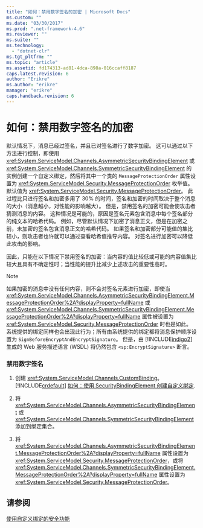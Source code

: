 ```yaml
---
title: "如何：禁用数字签名的加密 | Microsoft Docs"
ms.custom: ""
ms.date: "03/30/2017"
ms.prod: ".net-framework-4.6"
ms.reviewer: ""
ms.suite: ""
ms.technology: 
  - "dotnet-clr"
ms.tgt_pltfrm: ""
ms.topic: "article"
ms.assetid: fd174313-ad81-4dca-898a-016ccaff8187
caps.latest.revision: 6
author: "Erikre"
ms.author: "erikre"
manager: "erikre"
caps.handback.revision: 6
---
```

# 如何：禁用数字签名的加密
默认情况下，消息已经过签名，并且已对签名进行了数字加密。  这可以通过以下方法进行控制，即使用 <xref:System.ServiceModel.Channels.AsymmetricSecurityBindingElement> 或 <xref:System.ServiceModel.Channels.SymmetricSecurityBindingElement> 的实例创建一个自定义绑定，然后将其中一个类的 `MessageProtectionOrder` 属性设置为 <xref:System.ServiceModel.Security.MessageProtectionOrder> 枚举值。  默认值为 <xref:System.ServiceModel.Security.MessageProtectionOrder>。  此过程比只进行签名和加密多用了 30% 的时间，签名和加密的时间取决于整个消息的大小（消息越小，对性能的影响越大）。  但是，禁用签名的加密可能会使攻击者猜测消息的内容。  这种情况是可能的，原因是签名元素包含消息中每个签名部分的纯文本的哈希代码。  例如，尽管默认情况下加密了消息正文，但是在加密之前，未加密的签名包含消息正文的哈希代码。  如果签名和加密部分可能值的集比较小，则攻击者也许就可以通过查看哈希值推导内容。  对签名进行加密可以降低此攻击的影响。  
  
 因此，只能在以下情况下禁用签名的加密：当内容的值比较低或可能的内容值集比较大且具有不确定性时；当性能的提升比减少上述攻击的重要性高时。  
  
> [!NOTE]
>  如果加密的消息中没有任何内容，则不会对签名元素进行加密，即使当 <xref:System.ServiceModel.Channels.AsymmetricSecurityBindingElement.MessageProtectionOrder%2A?displayProperty=fullName> 或 <xref:System.ServiceModel.Channels.SymmetricSecurityBindingElement.MessageProtectionOrder%2A?displayProperty=fullName> 属性被设置为 <xref:System.ServiceModel.Security.MessageProtectionOrder> 时也是如此。  系统提供的绑定同样也会出现此行为；所有由系统提供的绑定都将消息保护顺序设置为 `SignBeforeEncryptAndEncryptSignature`。  但是，由 [!INCLUDE[indigo2](../../../../includes/indigo2-md.md)] 生成的 Web 服务描述语言 \(WSDL\) 将仍然包含 `<sp:EncryptSignature>` 断言。  
  
### 禁用数字签名  
  
1.  创建 <xref:System.ServiceModel.Channels.CustomBinding>。  [!INCLUDE[crdefault](../../../../includes/crdefault-md.md)] [如何：使用 SecurityBindingElement 创建自定义绑定](../../../../docs/framework/wcf/feature-details/how-to-create-a-custom-binding-using-the-securitybindingelement.md).  
  
2.  将 <xref:System.ServiceModel.Channels.AsymmetricSecurityBindingElement> 或 <xref:System.ServiceModel.Channels.SymmetricSecurityBindingElement> 添加到绑定集合。  
  
3.  将 <xref:System.ServiceModel.Channels.AsymmetricSecurityBindingElement.MessageProtectionOrder%2A?displayProperty=fullName> 属性设置为 <xref:System.ServiceModel.Security.MessageProtectionOrder>，或将 <xref:System.ServiceModel.Channels.SymmetricSecurityBindingElement.MessageProtectionOrder%2A?displayProperty=fullName> 属性设置为 <xref:System.ServiceModel.Security.MessageProtectionOrder>。  
  
## 请参阅  
 [使用自定义绑定的安全功能](../../../../docs/framework/wcf/feature-details/security-capabilities-with-custom-bindings.md)